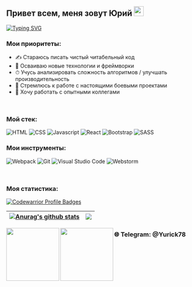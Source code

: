 ## Привет всем, меня зовут Юрий <img src="https://github.com/blackcater/blackcater/raw/main/images/Hi.gif" height="26"/>

[![Typing SVG](https://readme-typing-svg.herokuapp.com?size=22&duration=3500&color=888888&width=500&height=40&lines=%D0%AF%20%D0%BD%D0%B0%D1%87%D0%B8%D0%BD%D0%B0%D1%8E%D1%89%D0%B8%D0%B9%20+frontend+%D1%80%D0%B0%D0%B7%D1%80%D0%B0%D0%B1%D0%BE%D1%82%D1%87%D0%B8%D0%BA)](https://git.io/typing-svg)

### Мои приоритеты:
- ✍ Стараюсь писать чистый читабельный код
- 🚀 Осваиваю новые технологии и фреймворки
- ⏱ Учусь анализировать сложность алгоритмов / улучшать производительность
- 🎯 Стремлюсь к работе с настоящими боевыми проектами
- 🔞 Хочу работать с опытными коллегами

<br>

### Мой стек: 
![HTML](https://img.shields.io/badge/-HTML-0d1117?style=for-the-badge&logo=html5)
![CSS](https://img.shields.io/badge/-CSS-0d1117?style=for-the-badge&logo=css3)
![Javascript](https://img.shields.io/badge/-Javascript-0d1117?style=for-the-badge&logo=Javascript)
![React](https://img.shields.io/badge/-React-0d1117?style=for-the-badge&logo=React)
![Bootstrap](https://img.shields.io/badge/-Bootstrap-0d1117?style=for-the-badge&logo=bootstrap)
![SASS](https://img.shields.io/badge/-SASS-0d1117?style=for-the-badge&logo=sass)

### Мои инструменты: 
![Webpack](https://img.shields.io/badge/-Webpack-0d1117?style=for-the-badge&logo=Webpack)
![Git](https://img.shields.io/badge/git-0d1117?style=for-the-badge&logo=git)
![Visual Studio Code](https://img.shields.io/badge/VScode-0d1117?style=for-the-badge&logo=visual-studio-code)
![Webstorm](https://img.shields.io/badge/Webstorm-0d1117?style=for-the-badge&logo=Webstorm)

<br>

### Моя статистика:
[![Codewarrior Profile Badges](https://www.codewars.com/users/Yurick/badges/large)](https://www.codewars.com/users/Yurick)

| <a href="https://github.com/anuraghazra/github-readme-stats"><img align="center" src="https://github-readme-stats.vercel.app/api?username=anuraghazra&show_icons=true&include_all_commits=true&theme=buefy&hide_border=true" alt="Anurag's github stats" /></a> | <a href="https://github.com/anuraghazra/github-readme-stats"><img align="center" src="https://github-readme-stats.vercel.app/api/top-langs/?username=anuraghazra&layout=compact&theme=buefy&hide_border=true" /></a> |
| ------------- | ------------- |

<a href="https://github-readme-stats.vercel.app/api?username=Yurick78&hide=contribs&show_icons=true&theme=react">
  <img  align="left" height="140" src="https://github-readme-stats.vercel.app/api?username=Yurick78&hide=contribs&show_icons=true&theme=react" />
</a>
<a href="https://github-readme-stats.vercel.app/api/top-langs/?username=Yurick78&theme=react&layout=compact">
  <img align="left" height="140" src="https://github-readme-stats.vercel.app/api/top-langs/?username=Yurick78&layout=compact&theme=react" />
</a>

### 🌐 Telegram: @Yurick78
